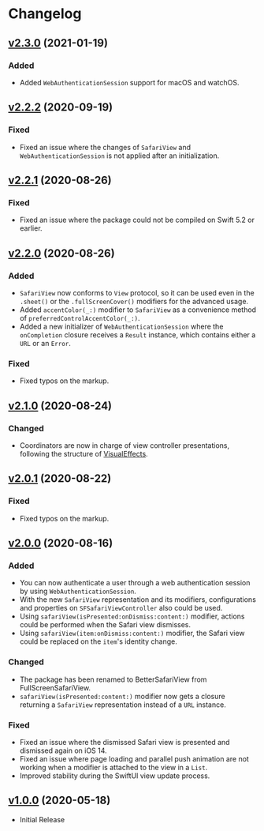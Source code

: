 # Changelog

## [v2.3.0](https://github.com/stleamist/BetterSafariView/releases/tag/v2.3.0) (2021-01-19)
### Added
- Added `WebAuthenticationSession` support for macOS and watchOS.

## [v2.2.2](https://github.com/stleamist/BetterSafariView/releases/tag/v2.2.2) (2020-09-19)
### Fixed
- Fixed an issue where the changes of `SafariView` and `WebAuthenticationSession` is not applied after an initialization.

## [v2.2.1](https://github.com/stleamist/BetterSafariView/releases/tag/v2.2.1) (2020-08-26)
### Fixed
- Fixed an issue where the package could not be compiled on Swift 5.2 or earlier.

## [v2.2.0](https://github.com/stleamist/BetterSafariView/releases/tag/v2.2.0) (2020-08-26)
### Added
- `SafariView` now conforms to `View` protocol, so it can be used even in the `.sheet()` or the `.fullScreenCover()` modifiers for the advanced usage.
- Added `accentColor(_:)` modifier to `SafariView` as a convenience method of `preferredControlAccentColor(_:)`.
- Added a new initializer of `WebAuthenticationSession` where the `onCompletion` closure receives a `Result` instance, which contains either a `URL` or an `Error`.

### Fixed
- Fixed typos on the markup.

## [v2.1.0](https://github.com/stleamist/BetterSafariView/releases/tag/v2.1.0) (2020-08-24)
### Changed
- Coordinators are now in charge of view controller presentations, following the structure of [VisualEffects](https://github.com/twostraws/VisualEffects).

## [v2.0.1](https://github.com/stleamist/BetterSafariView/releases/tag/v2.0.1) (2020-08-22)
### Fixed
- Fixed typos on the markup.

## [v2.0.0](https://github.com/stleamist/BetterSafariView/releases/tag/v2.0.0) (2020-08-16)
### Added
- You can now authenticate a user through a web authentication session by using `WebAuthenticationSession`.
- With the new `SafariView` representation and its modifiers, configurations and properties on `SFSafariViewController` also could be used.
- Using `safariView(isPresented:onDismiss:content:)` modifier, actions could be performed when the Safari view dismisses.
- Using `safariView(item:onDismiss:content:)` modifier, the Safari view could be replaced on the `item`'s identity change.

### Changed
- The package has been renamed to BetterSafariView from FullScreenSafariView.
- `safariView(isPresented:content:)` modifier now gets a closure returning a `SafariView` representation instead of a `URL` instance.

### Fixed
- Fixed an issue where the dismissed Safari view is presented and dismissed again on iOS 14.
- Fixed an issue where page loading and parallel push animation are not working when a modifier is attached to the view in a `List`.
- Improved stability during the SwiftUI view update process.

## [v1.0.0](https://github.com/stleamist/BetterSafariView/releases/tag/v1.0.0) (2020-05-18)
- Initial Release
